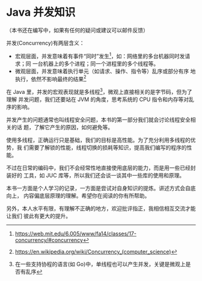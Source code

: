 # Java 并发知识

（本书还在编写中，如果有任何的疑问或建议可以邮件反馈）

并发(Concurrency)有两层含义：

- 宏观层面，并发意味着有事件“同时”发生[^mit-reading-17]，如：网络里的多台机器同时发请求；同
    一台机器上的多个进程；同一个进程里的多个线程等。
- 微观层面，并发意味着执行单元（如请求、操作、指令等）乱序或部分有序
    地执行，依然不影响最终的结果[^wiki-definition]

在 Java 里，并发的宏观表现就是多线程[^go]，微观上直接相关的是字节码，但为了理解
并发问题，我们还要站在 JVM 的角度，思考系统的 CPU 指令和内存等对乱序的影响。

并发产生的问题通常也叫线程安全问题，本书的第一部分我们就会讨论线程安全相关的话
题，了解它产生的原因，如何避免等。

使用多线程，正确运行只是基础，我们的目标是高性能。为了充分利用多线程的优势，我
们需要了解锁的性能，线程切换的损耗等知识，提高我们编写的程序的性能。

不过在日常的编码中，我们不会经常性地直接使用底层的能力，而是用一些已经封装好的
工具，如 JUC 库等，所以我们还会谈一谈其中一些库的使用和原理。


本书一方面是个人学习的记录，一方面是尝试对自身知识的提炼。讲述方式会自底向上，
内容偏底层原理的理解。希望你在阅读的你有所帮助。

另外，本人水平有限，有理解不正确的地方，欢迎批评指正，我相信相互交流才能让我们
彼此有更大的提升。

[^mit-reading-17]: https://web.mit.edu/6.005/www/fa14/classes/17-concurrency/#concurrency
[^wiki-definition]: https://en.wikipedia.org/wiki/Concurrency_(computer_science)
[^go]: 在一些支持协程的语言(如 Go)中，单线程也可以产生并发，关键是微观上是否有乱序
